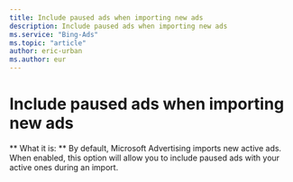 ```yaml
---
title: Include paused ads when importing new ads
description: Include paused ads when importing new ads
ms.service: "Bing-Ads"
ms.topic: "article"
author: eric-urban
ms.author: eur
---
```


# Include paused ads when importing new ads

**      What it is:    **    By default, Microsoft Advertising imports new active ads. When enabled, this option will allow you to include paused ads with your active ones during an import.


